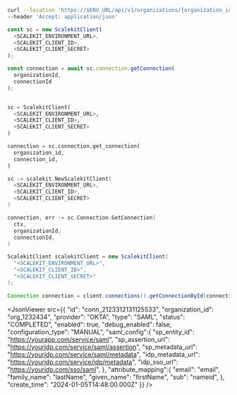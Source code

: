 <CodeWithHeader
method="get"
endpoint="/api/v1/organizations/{organization_id}/directories/{id}">

<Tabs groupId="tech-stack" querystring>
<TabItem value="curl" label="cURL">

```bash showLineNumbers
curl --location 'https://$ENV_URL/api/v1/organizations/{organization_id}/connections/{id}' \
--header 'Accept: application/json'
```

</TabItem>
<TabItem value="nodejs" label="Node.js">

```js showLineNumbers
const sc = new ScalekitClient(
  <SCALEKIT_ENVIRONMENT_URL>,
  <SCALEKIT_CLIENT_ID>,
  <SCALEKIT_CLIENT_SECRET>
);

const connection = await sc.connection.getConnection(
  organizationId,
  connectionId
);
```

</TabItem>
<TabItem value="py" label="Python">

```python showLineNumbers

sc = ScalekitClient(
  <SCALEKIT_ENVIRONMENT_URL>,
  <SCALEKIT_CLIENT_ID>,
  <SCALEKIT_CLIENT_SECRET>
)

connection = sc.connection.get_connection(
  organization_id,
  connection_id,
)
```

</TabItem>
<TabItem value="golang" label="Go">

```go showLineNumbers
sc := scalekit.NewScalekitClient(
  <SCALEKIT_ENVIRONMENT_URL>,
  <SCALEKIT_CLIENT_ID>,
  <SCALEKIT_CLIENT_SECRET>
)

connection, err := sc.Connection.GetConnection(
  ctx,
  organizationId,
  connectionId,
)
```

</TabItem>

<TabItem value="java" label="Java">

```java showLineNumbers
ScalekitClient scalekitClient = new ScalekitClient(
  "<SCALEKIT_ENVIRONMENT_URL>",
  "<SCALEKIT_CLIENT_ID>",
  "<SCALEKIT_CLIENT_SECRET>"
);

Connection connection = client.connections().getConnectionById(connectionId, organizationId);

```

</TabItem>
</Tabs>
</CodeWithHeader>
<CodeWithHeader title="Response">

<JsonViewer src={{
  "id": "conn_2123312131125533",
  "organization_id": "org_1232434",
  "provider": "OKTA",
  "type": "SAML",
  "status": "COMPLETED",
  "enabled": true,
  "debug_enabled": false,
  "configuration_type": "MANUAL",
  "saml_config":{
    "sp_entity_id": "https://yourapp.com/service/saml",
    "sp_assertion_url": "https://youridp.com/service/saml/assertion",
    "sp_metadata_url": "https://youridp.com/service/saml/metadata",
    "idp_metadata_url": "https://youridp.com/service/idp/metadata",
    "idp_sso_url": "https://youridp.com/sso/saml",
  },
  "attribute_mapping":{
    "email": "email",
    "family_name": "lastName",
    "given_name": "firstName",
    "sub": "nameid",
  },
  "create_time": "2024-01-05T14:48:00.000Z"
}} />

</CodeWithHeader>
